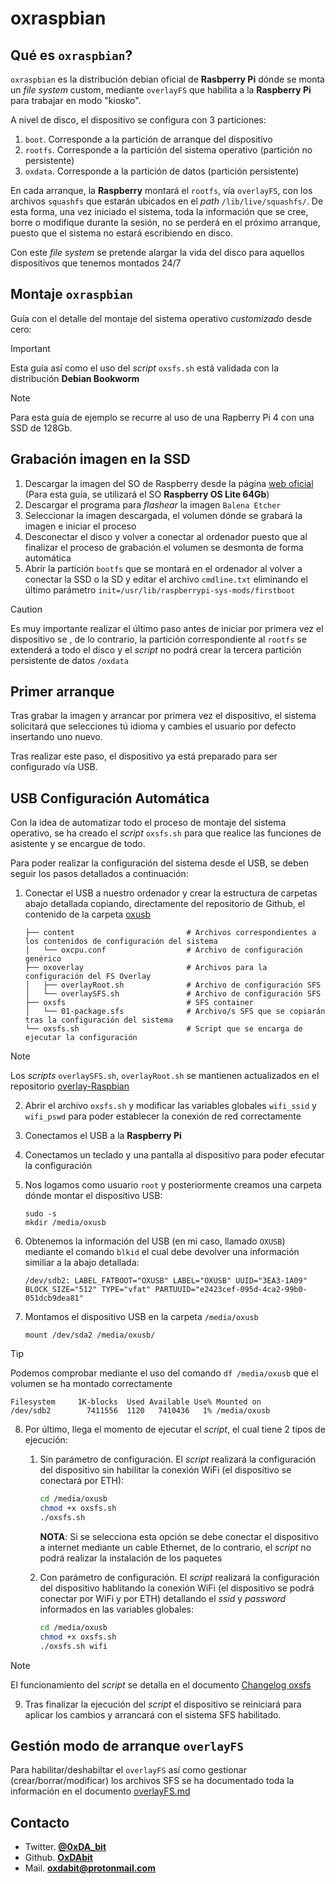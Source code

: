 # oxraspbian

## Qué es `oxraspbian`?

`oxraspbian` es la distribución debian oficial de **Rasbperry Pi** dónde se monta un _file system_ custom, mediante `overlayFS` que habilita a la **Raspberry Pi** para trabajar en modo "kiosko".

A nivel de disco, el dispositivo se configura con 3 particiones:

1. `boot`. Corresponde a la partición de arranque del dispositivo
2. `rootfs`. Corresponde a la partición del sistema operativo (partición no persistente)
3. `oxdata`. Corresponde a la partición de datos (partición persistente)

En cada arranque, la **Raspberry** montará el `rootfs`, vía `overlayFS`, con los archivos `squashfs` que estarán ubicados en el _path_ `/lib/live/squashfs/`. De esta forma, una vez iniciado el sistema, toda la información que se cree, borre o modifique durante la sesión, no se perderá en el próximo arranque, puesto que el sistema no estará escribiendo en disco.

Con este _file system_ se pretende alargar la vida del disco para aquellos dispositivos que tenemos montados 24/7

## Montaje `oxraspbian`

Guía con el detalle del montaje del sistema operativo _customizado_ desde cero:

> [!IMPORTANT]
> Esta guía así como el uso del _script_ `oxsfs.sh` está validada con la distribución **Debian Bookworm**

> [!NOTE]
> Para esta guía de ejemplo se recurre al uso de una Rapberry Pi 4 con una SSD de 128Gb.

## Grabación imagen en la SSD

1. Descargar la imagen del SO de Raspberry desde la página [web oficial](https://www.raspberrypi.com/software/operating-systems/) (Para esta guía, se utilizará el SO **Raspberry OS Lite 64Gb**)
2. Descargar el programa para _flashear_ la imagen `Balena Etcher`
3. Seleccionar la imagen descargada, el volumen dónde se grabará la imagen e iniciar el proceso
4. Desconectar el disco y volver a conectar al ordenador puesto que al finalizar el proceso de grabación el volumen se desmonta de forma automática
5. Abrir la partición `bootfs` que se montará en el ordenador al volver a conectar la SSD o la SD y editar el archivo `cmdline.txt` eliminando el último parámetro `init=/usr/lib/raspberrypi-sys-mods/firstboot`

> [!CAUTION]
> Es muy importante realizar el último paso antes de iniciar por primera vez el dispositivo se , de lo contrario, la partición correspondiente al `rootfs` se extenderá a todo el disco y el _script_ no podrá crear la tercera partición persistente de datos `/oxdata`

## Primer arranque

Tras grabar la imagen y arrancar por primera vez el dispositivo, el sistema solicitará que selecciones tú idioma y cambies el usuario por defecto insertando uno nuevo.

Tras realizar este paso, el dispositivo ya está preparado para ser configurado vía USB.

## USB Configuración Automática

Con la idea de automatizar todo el proceso de montaje del sistema operativo, se ha creado el _script_ `oxsfs.sh` para que realice las funciones de asistente y se encargue de todo.

Para poder realizar la configuración del sistema desde el USB, se deben seguir los pasos detallados a continuación:

1. Conectar el USB a nuestro ordenador y crear la estructura de carpetas abajo detallada copiando, directamente del repositorio de Github, el contenido de la carpeta [oxusb](https://github.com/OxDAbit/oxraspbian/oxusb)

    ```plaintext
    ├── content                         # Archivos correspondientes a los contenidos de configuración del sistema
    │   └── oxcpu.conf                  # Archivo de configuración genérico
    ├── oxoverlay                       # Archivos para la configuración del FS Overlay
    │   ├── overlayRoot.sh              # Archivo de configuración SFS
    │   └── overlaySFS.sh               # Archivo de configuración SFS
    ├── oxsfs                           # SFS container
    │   └── 01-package.sfs              # Archivo/s SFS que se copiarán tras la configuración del sistema
    └── oxsfs.sh                        # Script que se encarga de ejecutar la configuración
    ```

> [!NOTE]
> Los _scripts_ `overlaySFS.sh`, `overlayRoot.sh` se mantienen actualizados en el repositorio [overlay-Raspbian](https://github.com/OxDAbit/overlay-Raspbian)

2. Abrir el archivo `oxsfs.sh` y modificar las variables globales `wifi_ssid` y `wifi_pswd` para poder establecer la conexión de red correctamente
3. Conectamos el USB a la **Raspberry Pi**
4. Conectamos un teclado y una pantalla al dispositivo para poder efecutar la configuración
5. Nos logamos como usuario `root` y posteriormente creamos una carpeta dónde montar el dispositivo USB:

    ```plaintext
    sudo -s
    mkdir /media/oxusb
    ```

6. Obtenemos la información del USB (en mi caso, llamado `OXUSB`) mediante el comando `blkid` el cual debe devolver una información similiar a la abajo detallada:

    ```plaintext
    /dev/sdb2: LABEL_FATBOOT="OXUSB" LABEL="OXUSB" UUID="3EA3-1A09" BLOCK_SIZE="512" TYPE="vfat" PARTUUID="e2423cef-095d-4ca2-99b0-051dcb9dea81"
    ```

7. Montamos el dispositivo USB en la carpeta `/media/oxusb`

    ```plaintext
    mount /dev/sda2 /media/oxusb/
    ```

> [!TIP]
> Podemos comprobar mediante el uso del comando `df /media/oxusb` que el volumen se ha montado correctamente
>```plaintext
>Filesystem     1K-blocks  Used Available Use% Mounted on
>/dev/sdb2        7411556  1120   7410436   1% /media/oxusb
>```

8. Por último, llega el momento de ejecutar el _script_, el cual tiene 2 tipos de ejecución:
    1. Sin parámetro de configuración. El _script_ realizará la configuración del dispositivo sin habilitar la conexión WiFi (el dispositivo se conectará por ETH):

        ```bash
        cd /media/oxusb
        chmod +x oxsfs.sh
        ./oxsfs.sh
        ```

        **NOTA**: Si se selecciona esta opción se debe conectar el dispositivo a internet mediante un cable Ethernet, de lo contrario, el _script_ no podrá realizar la instalación de los paquetes


    2. Con parámetro de configuración. El _script_ realizará la configuración del dispositivo hablitando la conexión WiFi (el dispositivo se podrá conectar por WiFi y por ETH) detallando el _ssid_ y _password_ informados en las variables globales:
    
        ```bash
        cd /media/oxusb
        chmod +x oxsfs.sh
        ./oxsfs.sh wifi
        ```

> [!NOTE]
> El funcionamiento del _script_ se detalla en el documento [Changelog oxsfs](/docs/changelog%20oxsfs.md)

9. Tras finalizar la ejecución del _script_ el dispositivo se reiniciará para aplicar los cambios y arrancará con el sistema SFS habilitado.

## Gestión modo de arranque `overlayFS`

Para habilitar/deshabiltar el `overlayFS` así como gestionar (crear/borrar/modificar) los archivos SFS se ha documentado toda la información en el documento [overlayFS.md](/docs/overlayFS.md)

## Contacto

- Twitter. [**@0xDA_bit**](https://twitter.com/0xDA_bit)
- Github. [**OxDAbit**](https://github.com/OxDAbit)
- Mail. **<oxdabit@protonmail.com>**
